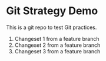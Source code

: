 # Git Strategy Demo
This is a git repo to test Git practices.

1. Changeset 1 from a feature branch
2. Changeset 2 from a feature branch
3. Changeset 3 from a feature branch
